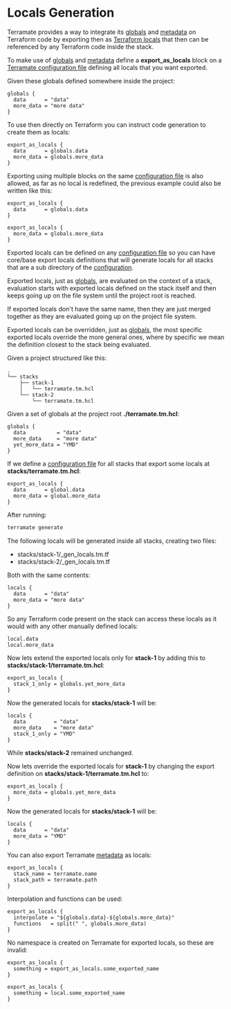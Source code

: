 # Locals Generation

Terramate provides a way to integrate its [globals](globals.md) and
[metadata](metadata.md) on Terraform code by exporting then as
[Terraform locals](https://www.terraform.io/language/values/locals) that
then can be referenced by any Terraform code inside the stack.

To make use of [globals](globals.md) and [metadata](metadata.md) define
a **export_as_locals** block on a [Terramate configuration file](config.md)
defining all locals that you want exported.

Given these globals defined somewhere inside the project:

```hcl
globals {
  data      = "data"
  more_data = "more data"
}
```

To use then directly on Terraform you can instruct code generation
to create them as locals:

```hcl
export_as_locals {
  data      = globals.data
  more_data = globals.more_data
}
```

Exporting using multiple blocks on the same [configuration file](config.md)
is also allowed, as far as no local is redefined, the previous example could
also be written like this:

```hcl
export_as_locals {
  data      = globals.data
}

export_as_locals {
  more_data = globals.more_data
}
```

Exported locals can be defined on any [configuration file](config.md)
so you can have core/base export locals definitions that will generate
locals for all stacks that are a sub directory of the [configuration](config.md).

Exported locals, just as [globals](globals.md), are evaluated on the context
of a stack, evaluation starts with exported locals defined on the stack itself
and then keeps going up on the file system until the project root is reached.

If exported locals don't have the same name, then they are just merged
together as they are evaluated going up on the project file system.

Exported locals can be overridden, just as [globals](globals.md), the most
specific exported locals override the more general ones, where by specific
we mean the definition closest to the stack being evaluated.

Given a project structured like this:

```
.
└── stacks
    ├── stack-1
    │   └── terramate.tm.hcl
    └── stack-2
        └── terramate.tm.hcl
```

Given a set of globals at the project root **./terramate.tm.hcl**:

```hcl
globals {
  data          = "data"
  more_data     = "more data"
  yet_more_data = "YMD"
}
```

If we define a [configuration file](config.md) for all stacks 
that export some locals at **stacks/terramate.tm.hcl**:

```hcl
export_as_locals {
  data      = global.data
  more_data = global.more_data
}
```

After running:

```sh
terramate generate
```

The following locals will be generated inside all stacks, creating two files:

* stacks/stack-1/_gen_locals.tm.tf
* stacks/stack-2/_gen_locals.tm.tf

Both with the same contents:

```hcl
locals {
  data      = "data"
  more_data = "more data"
}
```

So any Terraform code present on the stack can access these locals
as it would with any other manually defined locals:

```hcl
local.data
local.more_data
```

Now lets extend the exported locals only for **stack-1** by adding
this to **stacks/stack-1/terramate.tm.hcl**:

```hcl
export_as_locals {
  stack_1_only = globals.yet_more_data
}
```

Now the generated locals for **stacks/stack-1** will be:

```hcl
locals {
  data         = "data"
  more_data    = "more data"
  stack_1_only = "YMD"
}
```

While **stacks/stack-2** remained unchanged.

Now lets override the exported locals for **stack-1** by changing the
export definition on **stacks/stack-1/terramate.tm.hcl** to:

```hcl
export_as_locals {
  more_data = globals.yet_more_data
}
```

Now the generated locals for **stacks/stack-1** will be: 

```hcl
locals {
  data      = "data"
  more_data = "YMD"
}
```

You can also export Terramate [metadata](metadata.md) as locals:

```hcl
export_as_locals {
  stack_name = terramate.name
  stack_path = terramate.path
}
```

Interpolation and functions can be used:

```hcl
export_as_locals {
  interpolate = "${globals.data}-${globals.more_data}"
  functions   = split(" ", globals.more_data)
}
```

No namespace is created on Terramate for exported locals, so these are invalid:

```hcl
export_as_locals {
  something = export_as_locals.some_exported_name
}
```

```hcl
export_as_locals {
  something = local.some_exported_name
}
```
